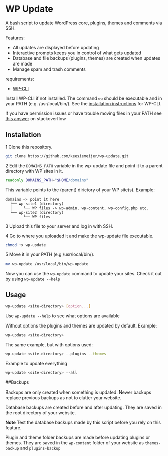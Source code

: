 # WP Update

A bash script to update WordPress core, plugins, themes and comments via SSH.

Features:

* All updates are displayed before updating
* Interactive prompts keeps you in control of what gets updated
* Database and file backups (plugins, themes) are created when updates are made
* Manage spam and trash comments

requirements:

* [WP-CLI](http://wp-cli.org/)

Install WP-CLI if not installed. The command `wp` should be executable and in your PATH (e.g. /usr/local/bin/). See the [installation instructions](http://wp-cli.org/#installing) for WP-CLI.

If you have permission issues or have trouble moving files in your PATH see [this answer](https://stackoverflow.com/a/14650235) on stackoverflow

## Installation

1 Clone this repository.

```bash
git clone https://github.com/keesiemeijer/wp-update.git
```

2 Edit the `DOMAINS_PATH` variable in the wp-update file and point it to a parent directory with WP sites in it.

```bash
readonly DOMAINS_PATH="$HOME/domains"
```

This variable points to the (parent) dirictory of your WP site(s).
Example:

```
domains <- point it here 
  ├── wp-site1 (directory)
  │     └── WP files -> wp-admin, wp-content, wp-config.php etc.
  └── wp-site2 (directory)
        └── WP files
```

3 Upload this file to your server and log in with SSH.

4 Go to where you uploaded it and make the wp-update file executable.

```bash
chmod +x wp-update
```

5 Move it in your PATH (e.g /usr/local/bin/). 

```bash
mv wp-update /usr/local/bin/wp-update
```

Now you can use the `wp-update` command to update your sites. Check it out by using `wp-update --help`

## Usage

```bash
wp-update <site-directory> [option...]
```

Use `wp-update --help` to see what options are available

Without options the plugins and themes are updated by default. Example:

```bash
wp-update <site-directory>
```

The same example, but with options used:

```bash 
wp-update <site-directory> --plugins --themes
```

Example to update everything

```bash
wp-update <site-directory> --all
```

##Backups

Backups are only created when something is updated. Newer backups replace previous backups as not to clutter your website.

Database backups are created before and after updating. They are saved in the root directory of your website.

**Note** Test the database backups made by this script before you rely on this feature.

Plugin and theme folder backups are made before updating plugins or themes. They are saved in the `wp-content` folder of your website as `themes-backup` and `plugins-backup`

